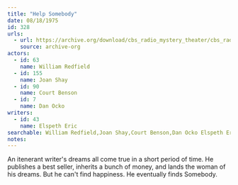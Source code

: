 ```yaml
---
title: "Help Somebody"
date: 08/18/1975
id: 328
urls: 
  - url: https://archive.org/download/cbs_radio_mystery_theater/cbs_radio_mystery_theater-0301-0350.zip/cbs_radio_mystery_theater-0301-0350%2Fcbsrmt_0328_help_somebody.mp3
    source: archive-org
actors:  
  - id: 63
    name: William Redfield  
  - id: 155
    name: Joan Shay  
  - id: 90
    name: Court Benson  
  - id: 7
    name: Dan Ocko
writers:  
  - id: 43
    name: Elspeth Eric
searchable: William Redfield,Joan Shay,Court Benson,Dan Ocko Elspeth Eric
notes:  
---
```

An itenerant writer's dreams all come true in a short period of time. He publishes a best seller, inherits a bunch of money, and lands the woman of his dreams. But he can't find happiness. He eventually finds Somebody.